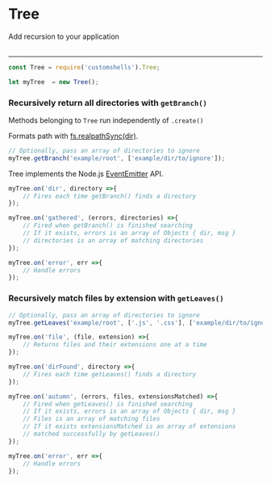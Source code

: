 # Tree 
Add recursion to your application
<br>
<br>
<hr>

```js
const Tree = require('customshells').Tree;

let myTree  = new Tree();
```

### Recursively return all directories with <code>getBranch()</code>

Methods belonging to <code>Tree</code> run independently of <code>.create()</code> 

Formats path with <a href="https://nodejs.org/api/fs.html#fs_fs_realpathsync_path_options">fs.realpathSync(dir)</a>.

```js
// Optionally, pass an array of directories to ignore
myTree.getBranch('example/root', ['example/dir/to/ignore']);
```

Tree implements the Node.js <a href="https://nodejs.org/api/events.html#events_class_eventemitter">EventEmitter</a> API. 

```js
myTree.on('dir', directory =>{
    // Fires each time getBranch() finds a directory
});

myTree.on('gathered', (errors, directories) =>{
    // Fired when getBranch() is finished searching
    // If it exists, errors is an array of Objects { dir, msg }
    // directories is an array of matching directories
});

myTree.on('error', err =>{
    // Handle errors
});
```

### Recursively match files by extension with <code>getLeaves()</code>

```js
// Optionally, pass an array of directories to ignore
myTree.getLeaves('example/root', ['.js', '.css'], ['example/dir/to/ignore']);
```

```js
myTree.on('file', (file, extension) =>{
    // Returns files and their extensions one at a time
});

myTree.on('dirFound', directory =>{
    // Fires each time getLeaves() finds a directory
});

myTree.on('autumn', (errors, files, extensionsMatched) =>{
    // Fired when getLeaves() is finished searching
    // If it exists, errors is an array of Objects { dir, msg }
    // Files is an array of matching files
    // If it exists extensionsMatched is an array of extensions
    // matched successfully by getLeaves()
});

myTree.on('error', err =>{
    // Handle errors
});
```